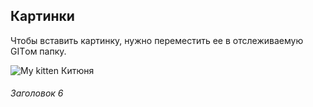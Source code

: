 

## Картинки


Чтобы вставить картинку, нужно переместить ее в отслеживаемую GITом папку.

![My kitten](Trisha.jpg) Китюня 



###### Заголовок 6


